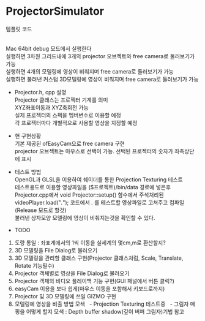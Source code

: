 # ProjectorSimulator

템플릿 코드

<br>Mac 64bit debug 모드에서 실행한다
<br>실행하면 3차원 그리드내에 3개의 projector 오브젝트와 free camera로 둘러보기가 가능
<br>실행하면 4개의 모델링에 영상이 비춰지며 free camera로 둘러보기가 가능
<br>실행하면 불러낸 커스텀 3D모델링에 영상이 비춰지며 free camera로 둘러보기가 가능</br>

- Projector.h, cpp 설명
<br>Projector 클래스는 프로젝터 기계를 의미
<br>XYZ좌표이동과 XYZ축회전 가능
<br>실제 프로젝터의 스펙을 멤버변수로 이용할 예정
<br>각 프로젝터마다 개별적으로 사용할 영상을 지정할 예정</br>

- 현 구현상황
<br>기본 제공된 ofEasyCam으로 free camera 구현
<br>projector 오브젝트는 마우스로 선택이 가능. 선택된 프로젝터의 숫자가 좌측상단에 표시</br>

- 테스트 방법
<br>OpenGL과 GLSL을 이용하여 쉐이더를 통한 Projection Texturing 테스트
<br>테스트용도로 이용할 영상파일을 ($프로젝트)/bin/data 경로에 넣은후
<br>Projector.cpp에서 void Projector::setup() 함수에서 주석처리된
<br>videoPlayer.load("*.*"); 코드에서 *.* 를 테스트할 영상파일로 고쳐주고 컴파일(Release 모드로 할것)
<br>불러낸 상자모양 모델링에 영상이 비춰지는것을 확인할 수 있다.</br>


- TODO
1. 도량 통일 : 좌표계에서의 1씩 이동을 실세계의 몇cm,m로 환산할지?
2. 3D 모델링을 File Dialog로 불러오기
3. 3D 모델링을 관리할 클래스 구현(Projector 클래스처럼, Scale, Translate, Rotate 기능필수)
4. Projector 객체별로 영상을 File Dialog로 불러오기
5. Projector 객체의 비디오 플레이백 기능 구현(GUI 패널에서 버튼 클릭?)
6. easyCam 이용을 보다 쉽게(마우스 이동을 포함해서 키보드로까지)
7. Projector 및 3D 모델링에 쓰일 GIZMO 구현
8. 모델링에 영상을 비출 방법 모색
   - Projection Texturing 테스트중
   - 그림자 매핑을 어떻게 할지 모색 : Depth buffer shadow(깊이 버퍼 그림자)기법 참고

